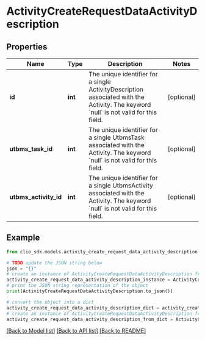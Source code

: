 # ActivityCreateRequestDataActivityDescription


## Properties

Name | Type | Description | Notes
------------ | ------------- | ------------- | -------------
**id** | **int** | The unique identifier for a single ActivityDescription associated with the Activity. The keyword &#x60;null&#x60; is not valid for this field. | [optional] 
**utbms_task_id** | **int** | The unique identifier for a single UtbmsTask associated with the Activity. The keyword &#x60;null&#x60; is not valid for this field. | [optional] 
**utbms_activity_id** | **int** | The unique identifier for a single UtbmsActivity associated with the Activity. The keyword &#x60;null&#x60; is not valid for this field. | [optional] 

## Example

```python
from clio_sdk.models.activity_create_request_data_activity_description import ActivityCreateRequestDataActivityDescription

# TODO update the JSON string below
json = "{}"
# create an instance of ActivityCreateRequestDataActivityDescription from a JSON string
activity_create_request_data_activity_description_instance = ActivityCreateRequestDataActivityDescription.from_json(json)
# print the JSON string representation of the object
print(ActivityCreateRequestDataActivityDescription.to_json())

# convert the object into a dict
activity_create_request_data_activity_description_dict = activity_create_request_data_activity_description_instance.to_dict()
# create an instance of ActivityCreateRequestDataActivityDescription from a dict
activity_create_request_data_activity_description_from_dict = ActivityCreateRequestDataActivityDescription.from_dict(activity_create_request_data_activity_description_dict)
```
[[Back to Model list]](../README.md#documentation-for-models) [[Back to API list]](../README.md#documentation-for-api-endpoints) [[Back to README]](../README.md)


